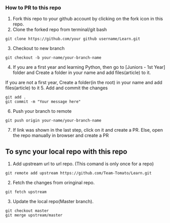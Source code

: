 ### How to PR to this repo
1. Fork this repo to your github account by clicking on the fork icon in this repo.
2. Clone the forked repo from terminal/git bash
```
git clone https://github.com/your github username/Learn.git
```
3. Checkout to new branch
```
git checkout -b your-name/your-branch-name
```
4. If you are a first year and learning Python, then go to [Juniors - 1st Year] folder and Create a folder in your name and add files(article) to it. 

If you are not a first year, Create a folder(in the root) in your name and add files(article) to it
5. Add and commit the changes
```
git add .
git commit -m "Your message here"
```
6. Push your branch to remote
```
git push origin your-name/your-branch-name
```
7. If link was shown in the last step, click on it and create a PR. Else, open the repo manually in browser and create a PR


## To sync your local repo with this repo
1. Add upstream url to url repo. (This comand is only once for a repo)
```
git remote add upstream https://github.com/Team-Tomato/Learn.git
```
2. Fetch the changes from oringinal repo.
```
git fetch upstream
```
3. Update the local repo(Master branch).
```
git checkout master
git merge upstream/master
```
